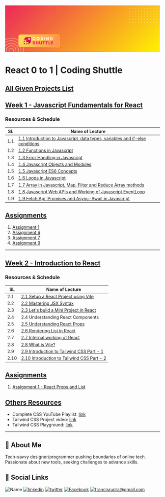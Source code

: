 ![Header](./images/gitBanner.gif)

# React 0 to 1 | Coding Shuttle

## [All Given Projects List](./All%20Given%20Projects/)

## [Week 1 - Javascript Fundamentals for React](./Week%201%20-%20Javascript%20Fundamentals%20for%20React/)

### Resources & Schedule

| SL  | Name of Lecture                                                                                                                                                                           |
| --- | ----------------------------------------------------------------------------------------------------------------------------------------------------------------------------------------- |
| 1.1 | [1.1 Introduction to Javascript, data types, variables and if-else conditions](./Week%201%20-%20Javascript%20Fundamentals%20for%20React/1.1_Introduction_to_Javascript.pdf)               |
| 1.2 | [1.2 Functions in Javascript](./Week%201%20-%20Javascript%20Fundamentals%20for%20React/1.2_Functions_in_Javascript.pdf)                                                                   |
| 1.3 | [1.3 Error Handling in Javascript](./Week%201%20-%20Javascript%20Fundamentals%20for%20React/1.3_Error_Handlling_in_Javascript.pdf)                                                        |
| 1.4 | [1.4 Javascript Objects and Modules](./Week%201%20-%20Javascript%20Fundamentals%20for%20React/1.4_Javascript_Objects_and_Modules.pdf)                                                     |
| 1.5 | [1.5 Javascript ES6 Concepts](./Week%201%20-%20Javascript%20Fundamentals%20for%20React/1.5_Javascript_ES6_Concepts.pdf)                                                                   |
| 1.6 | [1.6 Loops in Javascript](./Week%201%20-%20Javascript%20Fundamentals%20for%20React/1.6_Loops_in_Javascript.pdf)                                                                           |
| 1.7 | [1.7 Array in Javascript, Map, Filter and Reduce Array methods](./Week%201%20-%20Javascript%20Fundamentals%20for%20React/1.7_Array_in_Javascript_Map_Filter_and_Reduce_Array_methods.pdf) |
| 1.8 | [1.8 Javascript Web APIs and Working of Javascript EventLoop](./Week%201%20-%20Javascript%20Fundamentals%20for%20React/1.8_Javascript_Web_APIs_and_Working_of_Javascript_EventLoop.pdf)   |
| 1.9 | [1.9 Fetch Api, Promises and Async-Await in Javascript](./Week%201%20-%20Javascript%20Fundamentals%20for%20React/1.9_Fetch_Api_Promises_and_Async-Await_in_Javascript.pdf)                |

## [Assignments](./Week%201%20-%20Javascript%20Fundamentals%20for%20React/Assignments/)

1. [Assignment 1](./Week%201%20-%20Javascript%20Fundamentals%20for%20React/Assignments/1.1_assignment.js)
2. [Assignment 6](./Week%201%20-%20Javascript%20Fundamentals%20for%20React/Assignments/1.6_assignment.js)
3. [Assignment 7](./Week%201%20-%20Javascript%20Fundamentals%20for%20React/Assignments/1.7_assignment.js)
4. [Assignment 9](./Week%201%20-%20Javascript%20Fundamentals%20for%20React/Assignments/1.9_assignment.js)

---

## [Week 2 - Introduction to React](./Week%202%20-%20Introduction%20to%20React/)

### Resources & Schedule

| SL   | Name of Lecture                                                                                                                       |
| ---- | ------------------------------------------------------------------------------------------------------------------------------------- |
| 2.1  | [2.1 Setup a React Project using Vite](./Week%202%20-%20Introduction%20to%20React/2.1_Setup_a_React_Project_using_Vite.pdf)           |
| 2.2  | [2.2 Mastering JSX Syntax](./Week%202%20-%20Introduction%20to%20React/2.2_Mastering_JSX_Syntax.pdf)                                   |
| 2.3  | [2.3 Let's build a Mini Project in React](./Week%202%20-%20Introduction%20to%20React/2.3_Let's_build_a_Mini_Project_in_React.pdf)     |
| 2.4  | 2.4 Understanding React Components                                                                                                    |
| 2.5  | [2.5 Understanding React Props](./Week%202%20-%20Introduction%20to%20React/2.5_Understanding_React_Props.pdf)                         |
| 2.6  | [2.6 Rendering List in React](./Week%202%20-%20Introduction%20to%20React/2.6_Rendering_List_in_React.pdf)                             |
| 2.7  | [2.7 Internal working of React](./Week%202%20-%20Introduction%20to%20React/2.7_Internal_working_of_React.pdf)                         |
| 2.8  | [2.8 What is Vite?](./Week%202%20-%20Introduction%20to%20React/2.8_What_is_Vite.pdf)                                                  |
| 2.9  | [2.9 Introduction to Tailwind CSS Part - 1](./Week%202%20-%20Introduction%20to%20React/2.9_Introduction_to_Tailwind_CSS_Part_1.pdf)   |
| 2.10 | [2.10 Introduction to Tailwind CSS Part - 2](./Week%202%20-%20Introduction%20to%20React/2.10_Introduction_to_Tailwind_CSS_Part_2.pdf) |

## [Assignments](./Week%202%20-%20Introduction%20to%20React/Assignments/)

1. [Assignment 1 - React Props and List](./Week%202%20-%20Introduction%20to%20React/Assignments/2_w2ReactPropsAssignment.zip)

## [Others Resources](./Week%202%20-%20Introduction%20to%20React/)

-   Complete CSS YouTube Playlist: [link](https://www.youtube.com/watch?v=PVBqZRAOZL8&list=PLhzIaPMgkbxBk9-drEC0MBPqEOXpVlwY4)
-   Tailwind CSS Project video: [link](https://youtu.be/mGN9-FPsX9o?si=s82OK_D0b1wBRAZp)
-   Tailwind CSS Playground: [link](https://play.tailwindcss.com/qEHNZPPlFk)

---

## 🚀 About Me

Tech-savvy designer/programmer pushing boundaries of online tech. Passionate about new tools, seeking challenges to advance skills.

## 🔗 Social Links

![Name](https://img.shields.io/badge/Name-Francis%20Rudra%20D%20Cruze-yellowgreen?style=for-the-badge)
[![linkedin](https://img.shields.io/badge/linkedin-0A66C2?style=for-the-badge&logo=linkedin&logoColor=white)](https://www.linkedin.com/in/rudradcruze)
[![twitter](https://img.shields.io/badge/twitter-1DA1F2?style=for-the-badge&logo=twitter&logoColor=white)](https://twitter.com/rudradcruze)
[![Facebook](https://img.shields.io/badge/facebook-4267B2?style=for-the-badge&logo=facebook&logoColor=white)](https://facebook.com/rudradcruze)
[![francisrudra@gmail.com](https://img.shields.io/badge/gmail-4267B2?style=for-the-badge&logo=gmail&logoColor=white)](mailto:francisrudra@gmail.com)
